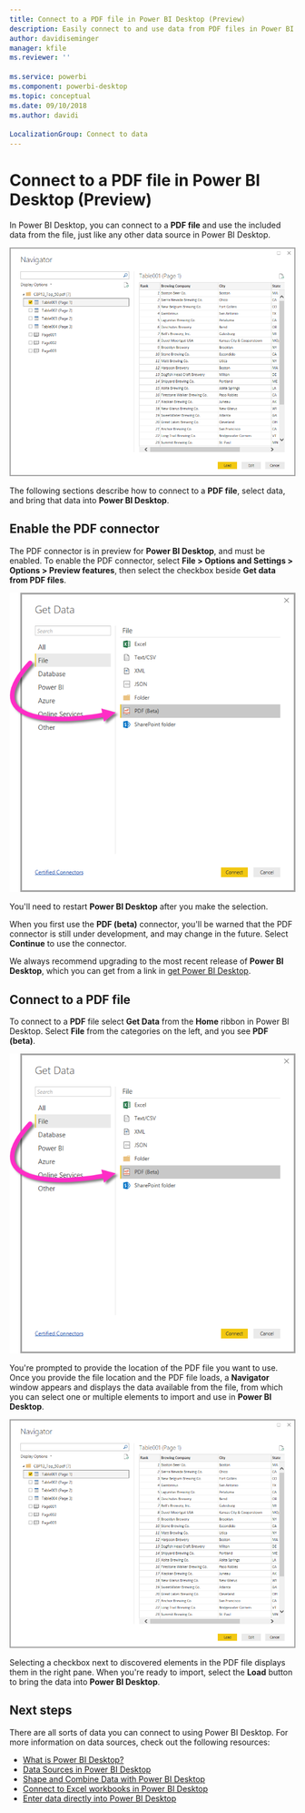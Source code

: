 ```yaml
---
title: Connect to a PDF file in Power BI Desktop (Preview)
description: Easily connect to and use data from PDF files in Power BI Desktop
author: davidiseminger
manager: kfile
ms.reviewer: ''

ms.service: powerbi
ms.component: powerbi-desktop
ms.topic: conceptual
ms.date: 09/10/2018
ms.author: davidi

LocalizationGroup: Connect to data
---
```

# Connect to a PDF file in Power BI Desktop (Preview)
In Power BI Desktop, you can connect to a **PDF file** and use the included data from the file, just like any other data source in Power BI Desktop.

![Connect to data in PDF files](media/desktop-connect-pdf/connect-pdf_04.png)

The following sections describe how to connect to a **PDF file**, select data, and bring that data into **Power BI Desktop**.

## Enable the PDF connector
The PDF connector is in preview for **Power BI Desktop**, and must be enabled. To enable the PDF connector, select **File > Options and Settings > Options > Preview features**, then select the checkbox beside **Get data from PDF files**. 

![Enable the PDF connector from Options > Preview features](media/desktop-connect-pdf/connect-pdf_01.png)

You'll need to restart **Power BI Desktop** after you make the selection.

When you first use the **PDF (beta)** connector, you'll be warned that the PDF connector is still under development, and may change in the future. Select **Continue** to use the connector.

We always recommend upgrading to the most recent release of **Power BI Desktop**, which you can get from a link in [get Power BI Desktop](desktop-get-the-desktop.md). 

## Connect to a PDF file
To connect to a **PDF** file select **Get Data** from the **Home** ribbon in Power BI Desktop. Select **File** from the categories on the left, and you see **PDF (beta)**.

![Select PDF from Get Data](media/desktop-connect-pdf/connect-pdf_01.png)

You're prompted to provide the location of the PDF file you want to use. Once you provide the file location and the PDF file loads, a **Navigator** window appears and displays the data available from the file, from which you can select one or multiple elements to import and use in **Power BI Desktop**.

![Connect to data in PDF files](media/desktop-connect-pdf/connect-pdf_04.png)

Selecting a checkbox next to discovered elements in the PDF file displays them in the right pane. When you're ready to import, select the **Load** button to bring the data into **Power BI Desktop**.


## Next steps
There are all sorts of data you can connect to using Power BI Desktop. For more information on data sources, check out the following resources:

* [What is Power BI Desktop?](desktop-what-is-desktop.md)
* [Data Sources in Power BI Desktop](desktop-data-sources.md)
* [Shape and Combine Data with Power BI Desktop](desktop-shape-and-combine-data.md)
* [Connect to Excel workbooks in Power BI Desktop](desktop-connect-excel.md)   
* [Enter data directly into Power BI Desktop](desktop-enter-data-directly-into-desktop.md)   


